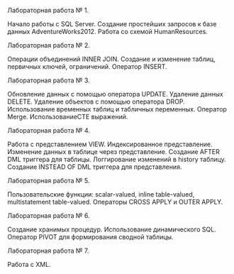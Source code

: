 Лабораторная работа № 1.

Начало работы с SQL Server. Создание простейших запросов к базе данных AdventureWorks2012. Работа со схемой HumanResources.

Лабораторная работа № 2.

Операции объединений INNER JOIN. Создание и изменение таблиц, первичных ключей, ограничений. Оператор INSERT.

Лабораторная работа № 3.

Обновление данных с помощью оператора UPDATE. Удаление данных DELETE. Удаление объектов с помощью оператора DROP. Использование временных таблиц и табличных переменных. Оператор Merge. ИспользованиеCTE выражений.

Лабораторная работа № 4.

Работа с представлением VIEW. Индексированное представление. Изменение данных в таблице через представление. Создание AFTER DML триггера для таблицы. Логгирование изменений в history таблицу. Создание INSTEAD OF DML триггера для представления.

Лабораторная работа № 5.

Пользовательские функции: scalar-valued, inline table-valued, multistatement table-valued. Операторы CROSS APPLY и OUTER APPLY.

Лабораторная работа № 6.

Создание хранимых процедур. Использование динамического SQL. Оператор PIVOT для формирования сводной таблицы.

Лабораторная работа № 7.

Работа с XML.
